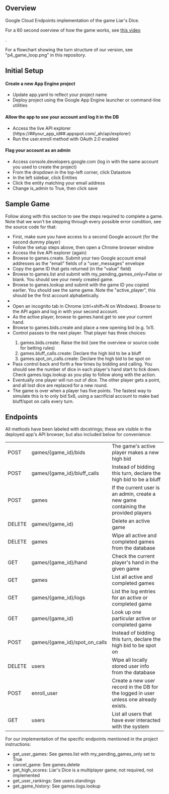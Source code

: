 <h2>Overview</h2>
<p>Google Cloud Endpoints implementation of the game Liar's Dice.</p>
<p>For a 60 second overview of how the game works, see <a href="https://www.youtube.com/watch?v=jEo1kvtOkcg">this video</a></p>.
<p>For a flowchart showing the turn structure of our version, see "p4_game_loop.png" in this repository.</p>

<h2>Initial Setup</h2>
<h4>Create a new App Engine project</h4>
<ul>
    <li>Update app.yaml to reflect your project name</li>
    <li>Deploy project using the Google App Engine launcher or command-line utilities</li>
</ul>

<h4>Allow the app to see your account and log it in the DB</h4>
<ul>
    <li>Access the live API explorer (https://##your_app_id##.appspot.com/_ah/api/explorer)</li>
    <li>Run the user.enroll method with OAuth 2.0 enabled</li>
</ul>

<h4>Flag your account as an admin</h4>
<ul>
    <li>Access console.developers.google.com (log in with the same account you used to create the project)</li>
    <li>From the dropdown in the top-left corner, click Datastore</li>
    <li>In the left sidebar, click Entities</li>
    <li>Click the entity matching your email address</li>
    <li>Change is_admin to True, then click save</li>
</ul>

<h2>Sample Game</h2>
<p>Follow along with this section to see the steps required to complete a game.  Note that we won't be stepping through every possible error condition, see the source code for that:</p>
<ul>
    <li>First, make sure you have access to a second Google account (for the second dummy player)</li>
    <li>Follow the setup steps above, then open a Chrome browser window</li>
    <li>Access the live API explorer (again)</li>
    <li>Browse to games.create. Submit your two Google account email addresses as the "email" fields of a "user_messages" envelope</li>
    <li>Copy the game ID that gets returned (in the "value" field)</li>
    <li>Browse to games.list and submit with my_pending_games_only=False or blank.  You should see your newly created game.</li>
    <li>Browse to games.lookup and submit with the game ID you copied earlier.  You should see the same game.  Note the "active_player", this should be the first account alphabetically.</li>    <li></li>
    <li>Open an incognito tab in Chrome (ctrl+shift+N on Windows).  Browse to the API again and log in with your second account.</li>
    <li>As the active player, browse to games.hand.get to see your current hand.</li>
    <li>Browse to games.bids.create and place a new opening bid (e.g. 1x1).</li>
    <li>Control passes to the next player.  That player has three choices:</li>
    <ol>
        <li>games.bids.create: Raise the bid (see the overview or source code for betting rules)</li>
        <li>games.bluff_calls.create: Declare the high bid to be a bluff</li>
        <li>games.spot_on_calls.create: Declare the high bid to be spot on</li>
    </ol>
    <li>Pass control back and forth a few times by bidding and calling.  You should see the number of dice in each player's hand start to tick down.  Check games.logs.lookup as you play to follow along with the action.</li>
    <li>Eventually one player will run out of dice.  The other player gets a point, and all lost dice are replaced for a new round.</li>
    <li>The game is over when a player has five points.  The fastest way to simulate this is to only bid 5x6, using a sacrificial account to make bad bluff/spot on calls every turn.</li>
</ul>

<h2>Endpoints</h2>
<p>All methods have been labeled with docstrings; these are visible in the deployed app's API browser, but also included below for convenience:</p>
<table>
<tr><td>POST</td><td>games/{game_id}/bids</td><td>The game's active player makes a new high bid</td></tr>
<tr><td>POST</td><td>games/{game_id}/bluff_calls</td><td>Instead of bidding this turn, declare the high bid to be a bluff</td></tr>
<tr><td>POST</td><td>games</td><td>If the current user is an admin, create a new game containing the provided players</td></tr>
<tr><td>DELETE</td><td>games/{game_id}</td><td>Delete an active game</td></tr>
<tr><td>DELETE</td><td>games</td><td>Wipe all active and completed games from the database</td></tr>
<tr><td>GET</td><td>games/{game_id}/hand</td><td>Check the current player's hand in the given game</td></tr>
<tr><td>GET</td><td>games</td><td>List all active and completed games</td></tr>
<tr><td>GET</td><td>games/{game_id}/logs</td><td>List the log entries for an active or completed game</td></tr>
<tr><td>GET</td><td>games/{game_id}</td><td>Look up one particular active or completed game</td></tr>
<tr><td>POST</td><td>games/{game_id}/spot_on_calls</td><td>Instead of bidding this turn, declare the high bid to be spot on</td></tr>
<tr><td>DELETE</td><td>users</td><td>Wipe all locally stored user info from the database</td></tr>
<tr><td>POST</td><td>enroll_user</td><td>Create a new user record in the DB for the logged in user unless one already exists.</td></tr>
<tr><td>GET</td><td>users</td><td>List all users that have ever interacted with the system</td></tr>
</table>

<p>For our implementation of the specific endpoints mentioned in the project instructions:</p>
<ul>
    <li>get_user_games: See games.list with my_pending_games_only set to True</li>
    <li>cancel_game: See games.delete</li>
    <li>get_high_scores: Liar's Dice is a multiplayer game; not required, not implemented</li>
    <li>get_user_rankings: See users.standings</li>
    <li>get_game_history: See games.logs.lookup</li>
</ul>